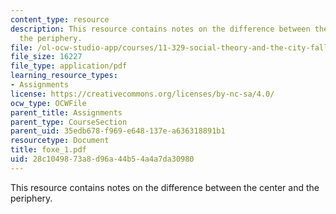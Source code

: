 ```yaml
---
content_type: resource
description: This resource contains notes on the difference between the center and
  the periphery.
file: /ol-ocw-studio-app/courses/11-329-social-theory-and-the-city-fall-2005/28c1049873a8d96a44b54a4a7da30980_foxe_1.pdf
file_size: 16227
file_type: application/pdf
learning_resource_types:
- Assignments
license: https://creativecommons.org/licenses/by-nc-sa/4.0/
ocw_type: OCWFile
parent_title: Assignments
parent_type: CourseSection
parent_uid: 35edb678-f969-e648-137e-a636318891b1
resourcetype: Document
title: foxe_1.pdf
uid: 28c10498-73a8-d96a-44b5-4a4a7da30980
---
```

This resource contains notes on the difference between the center and the periphery.